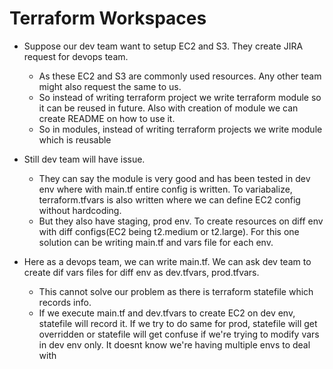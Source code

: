 # Terraform Workspaces

- Suppose our dev team want to setup EC2 and S3. They create JIRA request for devops team.
  - As these EC2 and S3 are commonly used resources. Any other team might also request the same to us.
  - So instead of writing terraform project we write terraform module so it can be reused in future. Also with creation of module we can create README on how to use it.
  - So in modules, instead of writing terraform projects we write module which is reusable
 
- Still dev team will have issue.
  - They can say the module is very good and has been tested in dev env where with main.tf entire config is written. To variabalize, terraform.tfvars is also written where we can define EC2 config without hardcoding.
  - But they also have staging, prod env. To create resources on diff env with diff configs(EC2 being t2.medium or t2.large). For this one solution can be writing main.tf and vars file for each env.
 
- Here as a devops team, we can write main.tf. We can ask dev team to create dif vars files for diff env as dev.tfvars, prod.tfvars.
  - This cannot solve our problem as there is terraform statefile which records info.
  - If we execute main.tf and dev.tfvars to create EC2 on dev env, statefile will record it. If we try to do same for prod, statefile will get overridden or statefile will get confuse if we're trying to modify vars in dev env only. It doesnt know we're having multiple envs to deal with
